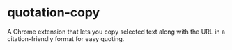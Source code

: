 # quotation-copy
 A Chrome extension that lets you copy selected text along with the URL in a citation-friendly format for easy quoting.
